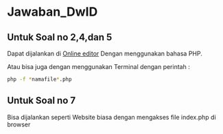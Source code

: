 # Jawaban_DwID

## Untuk Soal no 2,4,dan 5 

Dapat dijalankan di [Online editor](https://www.onlinegdb.com/) Dengan menggunakan bahasa PHP.

Atau bisa juga dengan menggunakan Terminal dengan perintah :

```bash
php -f *namafile*.php
```

## Untuk Soal no 7 

Bisa dijalankan seperti Website biasa dengan mengakses file index.php di browser 
